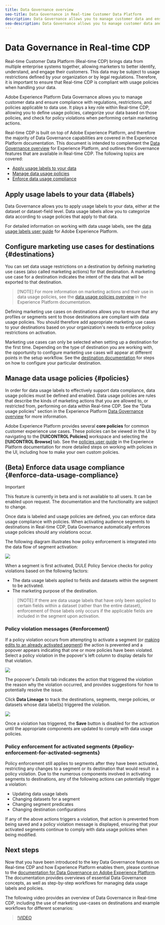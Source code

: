 ```yaml
---
title: Data Governance overview
seo-title: Data Governance in Real-time Customer Data Platform
description: Data Governance allows you to manage customer data and ensure compliance with regulations, restrictions, and policies applicable to data use. 
seo-description: Data Governance allows you to manage customer data and ensure compliance with regulations, restrictions, and policies applicable to data use. 
---
```


# Data Governance in Real-time CDP

Real-time Customer Data Platform (Real-time CDP) brings data from multiple enterprise systems together, allowing marketers to better identify, understand, and engage their customers. This data may be subject to usage restrictions defined by your organization or by legal regulations. Therefore, it is important to ensure that Real-time CDP is compliant with usage policies when handling your data.

Adobe Experience Platform Data Governance allows you to manage customer data and ensure compliance with regulations, restrictions, and policies applicable to data use. It plays a key role within Real-time CDP, allowing you to define usage policies, categorize your data based on those policies, and check for policy violations when performing certain marketing actions.

Real-time CDP is built on top of Adobe Experience Platform, and therefore the majority of Data Governance capabilities are covered in the Experience Platform documentation. This document is intended to complement the [Data Governance overview](../../data-governance/home.md) for Experience Platform, and outlines the Governance features that are available in Real-time CDP. The following topics are covered:

* [Apply usage labels to your data](#labels)
* [Manage data usage policies](#policies)
* [Enforce data usage compliance](#enforcement)

## Apply usage labels to your data {#labels}

Data Governance allows you to apply usage labels to your data, either at the dataset or dataset-field level. Data usage labels allow you to categorize data according to usage policies that apply to that data. 

For detailed information on working with data usage labels, see the [data usage labels user guide](../../data-governance/labels/overview.md) for Adobe Experience Platform.

## Configure marketing use cases for destinations {#destinations}

You can set data usage restrictions on a destination by defining marketing use cases (also called marketing actions) for that destination. A marketing use case for a destination indicates the intent of the data that will be exported to that destination.

>[!NOTE] For more information on marketing actions and their use in data usage policies, see the [data usage policies overview](../../data-governance/policies/overview.md) in the Experience Platform documentation.

Defining marketing use cases on destinations allows you to ensure that any profiles or segments sent to those destinations are compliant with data usage policies. You should therefore add appropriate marketing use cases to your destinations based on your organization's needs to enforce policy restrictions on activation.

Marketing use cases can only be selected when setting up a destination for the first time. Depending on the type of destination you are working with, the opportunity to configure marketing use cases will appear at different points in the setup workflow. See the [destination documentation](../destinations/destinations-overview.md) for steps on how to configure your particular destination.


## Manage data usage policies {#policies}

In order for data usage labels to effectively support data compliance, data usage policies must be defined and enabled. Data usage policies are rules that describe the kinds of marketing actions that you are allowed to, or restricted from, performing on data within Real-time CDP. See the "Data usage policies" section in the Experience Platform [Data Governance overview](../../data-governance/home.md) for more information.

Adobe Experience Platform provides several **core policies** for common customer experience use cases. These policies can be viewed in the UI by navigating to the **[!UICONTROL Policies]** workspace and selecting the **[!UICONTROL Browse]** tab. See the [policies user guide](../../data-governance/policies/user-guide.md) in the Experience Platform documentation for more detailed steps on working with policies in the UI, including how to make your own custom policies.

## (Beta) Enforce data usage compliance {#enforce-data-usage-compliance}

>[!IMPORTANT]
>This feature is currently in beta and is not available to all users. It can be enabled upon request. The documentation and the functionality are subject to change.

Once data is labeled and usage policies are defined, you can enforce data usage compliance with policies. When activating audience segments to destinations in Real-time CDP, Data Governance automatically enforces usage policies should any violations occur.

The following diagram illustrates how policy enforcement is integrated into the data flow of segment activation:

![](assets/enforcement-flow.png)

When a segment is first activated, DULE Policy Service checks for policy violations based on the following factors:

* The data usage labels applied to fields and datasets within the segment to be activated.
* The marketing purpose of the destination. 

>[!NOTE] If there are data usage labels that have only been applied to certain fields within a dataset (rather than the entire dataset), enforcement of those labels only occurs if the applicable fields are included in the segment upon activation.

### Policy violation messages {#enforcement}

If a policy violation occurs from attempting to activate a segment (or [making edits to an already activated segment](#policy-enforcement-for-activated-segments)) the action is prevented and a popover appears indicating that one or more policies have been violated. Select a policy violation in the popover's left column to display details for that violation.

![](assets/violation-popover.png)

The popover's *Details* tab indicates the action that triggered the violation the reason why the violation occurred, and provides suggestions for how to potentially resolve the issue.

Click **Data Lineage** to track the destinations, segments, merge policies, or datasets whose data label(s) triggered the violation.

![](assets/data-lineage.png)

Once a violation has triggered, the **Save** button is disabled for the activation until the appropriate components are updated to comply with data usage policies.

### Policy enforcement for activated segments {#policy-enforcement-for-activated-segments}

Policy enforcement still applies to segments after they have been activated, restricting any changes to a segment or its destination that would result in a policy violation. Due to the numerous components involved in activating segments to destinations, any of the following actions can potentially trigger a violation:

* Updating data usage labels
* Changing datasets for a segment
* Changing segment predicates
* Changing destination configurations

If any of the above actions triggers a violation, that action is prevented from being saved and a policy violation message is displayed, ensuring that your activated segments continue to comply with data usage policies when being modified.

## Next steps

Now that you have been introduced to the key Data Governance features on Real-time CDP and how Experience Platform enables them, please continue to the [documentation for Data Governance on Adobe Experience Platform](../../data-governance/home.md). The documentation provides overviews of essential Data Governance concepts, as well as step-by-step workflows for managing data usage labels and policies.

The following video provides an overview of Data Governance in Real-time CDP, including the use of marketing use-cases on destinations and example workflows for different scenarios:

>[!VIDEO](https://video.tv.adobe.com/v/33631?quality=12&learn=on)